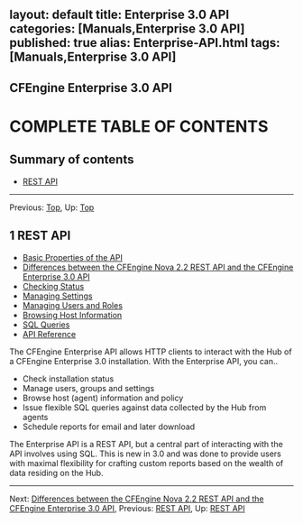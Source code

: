 layout: default
title: Enterprise 3.0 API
categories: [Manuals,Enterprise 3.0 API]
published: true
alias: Enterprise-API.html
tags: [Manuals,Enterprise 3.0 API]
---
CFEngine Enterprise 3.0 API
---------------------------

[](/manuals/Enterprise-3-0-API#Contents)

COMPLETE TABLE OF CONTENTS
==========================

Summary of contents
-------------------

-   [REST API](/manuals/Enterprise-3-0-API#REST-API)

* * * * *

Previous: [Top](/manuals/Enterprise-3-0-API#Top),
Up: [Top](/manuals/Enterprise-3-0-API#Top)

1 REST API
----------

-   [Basic Properties of the
    API](/manuals/Enterprise-3-0-API#Basic-Properties-of-the-API)
-   [Differences between the CFEngine Nova 2.2 REST API and the CFEngine
    Enterprise 3.0
    API](/manuals/Enterprise-3-0-API#Differences-between-the-CFEngine-Nova-2_002e2-REST-API-and-the-CFEngine-Enterprise-3_002e0-API)
-   [Checking Status](/manuals/Enterprise-3-0-API#Checking-Status)
-   [Managing Settings](/manuals/Enterprise-3-0-API#Managing-Settings)
-   [Managing Users and
    Roles](/manuals/Enterprise-3-0-API#Managing-Users-and-Roles)
-   [Browsing Host
    Information](/manuals/Enterprise-3-0-API#Browsing-Host-Information)
-   [SQL Queries](/manuals/Enterprise-3-0-API#SQL-Queries)
-   [API Reference](/manuals/Enterprise-3-0-API#API-Reference)

The CFEngine Enterprise API allows HTTP clients to interact with the Hub
of a CFEngine Enterprise 3.0 installation. With the Enterprise API, you
can..

-   Check installation status
-   Manage users, groups and settings
-   Browse host (agent) information and policy
-   Issue flexible SQL queries against data collected by the Hub from
    agents
-   Schedule reports for email and later download

The Enterprise API is a REST API, but a central part of interacting with
the API involves using SQL. This is new in 3.0 and was done to provide
users with maximal flexibility for crafting custom reports based on the
wealth of data residing on the Hub.

* * * * *

Next: [Differences between the CFEngine Nova 2.2 REST API and the
CFEngine Enterprise 3.0
API](/manuals/Enterprise-3-0-API#Differences-between-the-CFEngine-Nova-2_002e2-REST-API-and-the-CFEngine-Enterprise-3_002e0-API),
Previous: [REST API](/manuals/Enterprise-3-0-API#REST-API), Up: [REST
API](/manuals/Enterprise-3-0-API#REST-API)

